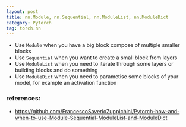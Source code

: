 ```yaml
---
layout: post
title: nn.Module, nn.Sequential, nn.ModuleList, nn.ModuleDict
category: Pytorch
tag: torch.nn
---
```


- Use `Module` when you have a big block compose of multiple smaller blocks
- Use `Sequential` when you want to create a small block from layers
- Use `ModuleList` when you need to iterate through some layers or building blocks and do something
- Use `ModuleDict` when you need to parametise some blocks of your model, for example an activation function

### references:
- https://github.com/FrancescoSaverioZuppichini/Pytorch-how-and-when-to-use-Module-Sequential-ModuleList-and-ModuleDict